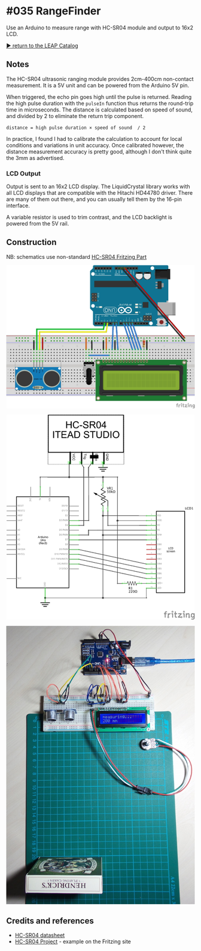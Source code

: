 # #035 RangeFinder

Use an Arduino to measure range with HC-SR04 module and output to 16x2 LCD.


[:arrow_forward: return to the LEAP Catalog](https://leap.tardate.com)

## Notes

The HC-SR04 ultrasonic ranging module provides 2cm-400cm non-contact measurement.
It is a 5V unit and can be powered from the Arduino 5V pin.

When triggered, the echo pin goes high until the pulse is returned.
Reading the high pulse duration with the `pulseIn` function thus returns the round-trip time in microseconds.
The distance is calculated based on speed of sound, and divided by 2 to eliminate the return trip component.

    distance = high pulse duration × speed of sound  / 2

In practice, I found I had to calibrate the calculation to account for local conditions and variations in unit accuracy.
Once calibrated however, the distance measurement accuracy is pretty good, although I don't think quite the 3mm as advertised.

### LCD Output

Output is sent to an 16x2 LCD display.
The LiquidCrystal library works with all LCD displays that are compatible with the Hitachi HD44780 driver.
There are many of them out there, and you can usually tell them by the 16-pin interface.

A variable resistor is used to trim contrast, and the LCD backlight is powered from the 5V rail.

## Construction

NB: schematics use non-standard [HC-SR04 Fritzing Part](../../FritzingParts)

![The Breadboard](./assets/RangeFinder_bb.jpg?raw=true)

![The Schematic](./assets/RangeFinder_schematic.jpg?raw=true)

![The Build](./assets/RangeFinder_build.jpg?raw=true)

## Credits and references
* [HC-SR04 datasheet](http://www.micropik.com/PDF/HCSR04.pdf)
* [HC-SR04 Project](http://fritzing.org/projects/hc-sr04-project) - example on the Fritzing site
